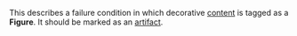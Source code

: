 This describes a failure condition in which decorative [content](https://www.pdfa.org/glossary-of-accessibility-terminology-in-pdf/#c) is tagged as a **Figure**. It should be marked as an [artifact](https://www.pdfa.org/glossary-of-accessibility-terminology-in-pdf/#artifact).
